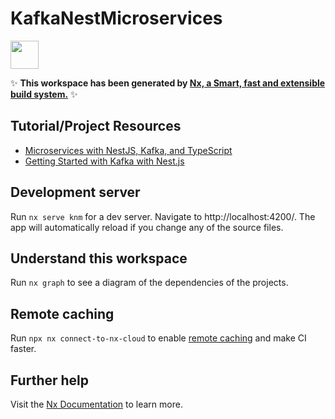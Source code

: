 # KafkaNestMicroservices

<a alt="Nx logo" href="https://nx.dev" target="_blank" rel="noreferrer"><img src="https://raw.githubusercontent.com/nrwl/nx/master/images/nx-logo.png" width="45"></a>

✨ **This workspace has been generated by [Nx, a Smart, fast and extensible build system.](https://nx.dev)** ✨

## Tutorial/Project Resources

- [Microservices with NestJS, Kafka, and TypeScript](https://blog.logrocket.com/microservices-nestjs-kafka-typescript#setting-up-the-project-workspace)
- [Getting Started with Kafka with Nest.js](https://towardsdev.com/kafka-microservice-tutorial-with-nest-js-f9165fb94e86)

## Development server

Run `nx serve knm` for a dev server. Navigate to http://localhost:4200/. The app will automatically reload if you change any of the source files.

## Understand this workspace

Run `nx graph` to see a diagram of the dependencies of the projects.

## Remote caching

Run `npx nx connect-to-nx-cloud` to enable [remote caching](https://nx.app) and make CI faster.

## Further help

Visit the [Nx Documentation](https://nx.dev) to learn more.
